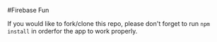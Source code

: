#Firebase Fun

If you would like to fork/clone this repo, please don't forget to run ```npm install``` in orderfor the app to work properly.